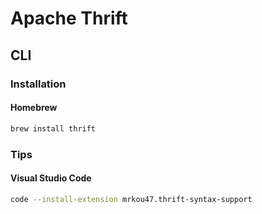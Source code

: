 # Apache Thrift

<!--
https://github.com/welefen/thrift-hbase-client
https://github.com/sy-records/thrift2-hbase
https://github.com/s2shape/HBaseThrift
https://github.com/joshelser/hbase-thrift1-python-sasl
https://github.com/yxfff/HBase-Thrift-Kerberos
-->

## CLI

### Installation

#### Homebrew

```sh
brew install thrift
```

### Tips

#### Visual Studio Code

```sh
code --install-extension mrkou47.thrift-syntax-support
```

